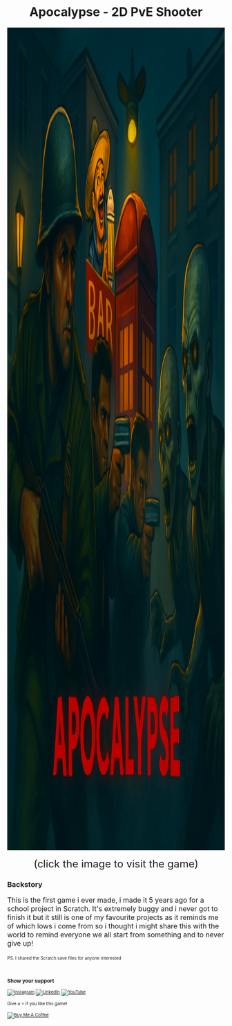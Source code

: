<h1 align="center">
  Apocalypse - 2D PvE Shooter <br/>
</h1>

<a href="https://scratch.mit.edu/projects/1224376770" target="_blank"><img src="game-thumbnail.png" height= "1900px" width= "904px" ></a> 

<p align="center"><font size="5">(click the image to visit the game)</font></p>

### Backstory

<p align="left"><font size="3"> This is the first game i ever made, i made it 5 years ago for a school project in Scratch.
  It's extremely buggy and i never got to finish it but it still is one of my favourite projects as it reminds me 
  of which lows i come from so i thought i might share this with the 
  world to remind everyone we all start from something and to never give up!</font></p>
  
<p align="left"><font size="1"> PS. I shared the Scratch save files for anyone interested
  
#
#
#
### Show your support

[![Instagram](https://img.shields.io/badge/Instagram-%23E4405F.svg?logo=Instagram&logoColor=white)](https://instagram.com/armsulaj) [![LinkedIn](https://img.shields.io/badge/LinkedIn-%230077B5.svg?logo=linkedin&logoColor=white)](https://www.linkedin.com/in/armendsulaj/) [![YouTube](https://img.shields.io/badge/YouTube-%23FF0000.svg?logo=YouTube&logoColor=white)](https://youtube.com/@Redissh) 

Give a ⭐ if you like this game!

<a href="https://www.buymeacoffee.com/soumyajit4419" target="_blank"><img src="https://cdn.buymeacoffee.com/buttons/v2/default-violet.png" alt="Buy Me A Coffee" height= "60px" width= "217px" ></a>

